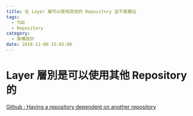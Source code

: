 ```yaml
---
title: 在 Layer 層可以使用其他的 Repository 並不是獨佔
tags:
  - TDD
  - Repository
category:
  - 架構設計
date: 2018-11-06 15:01:06
---
```

# Layer 層別是可以使用其他 Repository 的 #

[Github : Having a repository dependent on another repository](https://stackoverflow.com/questions/30118599/having-a-repository-dependent-on-another-repository)  
